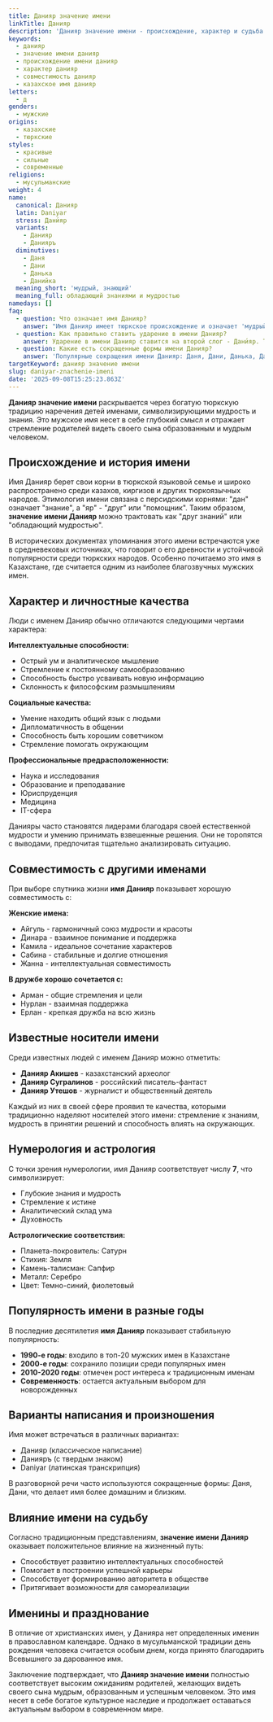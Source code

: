 ```yaml
---
title: Данияр значение имени
linkTitle: Данияр
description: 'Данияр значение имени - происхождение, характер и судьба. Узнайте историю казахского имени Данияр, его влияние на личность и совместимость.'
keywords:
  - данияр
  - значение имени данияр
  - происхождение имени данияр
  - характер данияр
  - совместимость данияр
  - казахское имя данияр
letters:
  - д
genders:
  - мужские
origins:
  - казахские
  - тюркские
styles:
  - красивые
  - сильные
  - современные
religions:
  - мусульманские
weight: 4
name:
  canonical: Данияр
  latin: Daniyar
  stress: Дани́яр
  variants:
    - Данияр
    - Данияръ
  diminutives:
    - Даня
    - Дани
    - Данька
    - Данийка
  meaning_short: 'мудрый, знающий'
  meaning_full: обладающий знаниями и мудростью
namedays: []
faq:
  - question: Что означает имя Данияр?
    answer: "Имя Данияр имеет тюркское происхождение и означает 'мудрый', 'знающий', 'обладающий знаниями'. Это имя символизирует ум, мудрость и стремление к познанию."
  - question: Как правильно ставить ударение в имени Данияр?
    answer: Ударение в имени Данияр ставится на второй слог - Дани́яр. Такое произношение является классическим и наиболее распространенным.
  - question: Какие есть сокращенные формы имени Данияр?
    answer: 'Популярные сокращения имени Данияр: Даня, Дани, Данька, Данийка. В семейном кругу часто используют ласковую форму Данечка.'
targetKeyword: данияр значение имени
slug: daniyar-znachenie-imeni
date: '2025-09-08T15:25:23.863Z'
---
```


**Данияр значение имени** раскрывается через богатую тюркскую традицию наречения детей именами, символизирующими мудрость и знания. Это мужское имя несет в себе глубокий смысл и отражает стремление родителей видеть своего сына образованным и мудрым человеком.

## Происхождение и история имени

Имя Данияр берет свои корни в тюркской языковой семье и широко распространено среди казахов, киргизов и других тюркоязычных народов. Этимология имени связана с персидскими корнями: "дан" означает "знание", а "яр" - "друг" или "помощник". Таким образом, **значение имени Данияр** можно трактовать как "друг знаний" или "обладающий мудростью".

В исторических документах упоминания этого имени встречаются уже в средневековых источниках, что говорит о его древности и устойчивой популярности среди тюркских народов. Особенно почитаемо это имя в Казахстане, где считается одним из наиболее благозвучных мужских имен.

## Характер и личностные качества

Люди с именем Данияр обычно отличаются следующими чертами характера:

**Интеллектуальные способности:**

- Острый ум и аналитическое мышление
- Стремление к постоянному самообразованию
- Способность быстро усваивать новую информацию
- Склонность к философским размышлениям

**Социальные качества:**

- Умение находить общий язык с людьми
- Дипломатичность в общении
- Способность быть хорошим советчиком
- Стремление помогать окружающим

**Профессиональные предрасположенности:**

- Наука и исследования
- Образование и преподавание
- Юриспруденция
- Медицина
- IT-сфера

Данияры часто становятся лидерами благодаря своей естественной мудрости и умению принимать взвешенные решения. Они не торопятся с выводами, предпочитая тщательно анализировать ситуацию.

## Совместимость с другими именами

При выборе спутника жизни **имя Данияр** показывает хорошую совместимость с:

**Женские имена:**

- Айгуль - гармоничный союз мудрости и красоты
- Динара - взаимное понимание и поддержка
- Камила - идеальное сочетание характеров
- Сабина - стабильные и долгие отношения
- Жанна - интеллектуальная совместимость

**В дружбе хорошо сочетается с:**

- Арман - общие стремления и цели
- Нурлан - взаимная поддержка
- Ерлан - крепкая дружба на всю жизнь

## Известные носители имени

Среди известных людей с именем Данияр можно отметить:

- **Данияр Акишев** - казахстанский археолог
- **Данияр Сугралинов** - российский писатель-фантаст
- **Данияр Утешов** - журналист и общественный деятель

Каждый из них в своей сфере проявил те качества, которыми традиционно наделяют носителей этого имени: стремление к знаниям, мудрость в принятии решений и способность влиять на окружающих.

## Нумерология и астрология

С точки зрения нумерологии, имя Данияр соответствует числу **7**, что символизирует:

- Глубокие знания и мудрость
- Стремление к истине
- Аналитический склад ума
- Духовность

**Астрологические соответствия:**

- Планета-покровитель: Сатурн
- Стихия: Земля
- Камень-талисман: Сапфир
- Металл: Серебро
- Цвет: Темно-синий, фиолетовый

## Популярность имени в разные годы

В последние десятилетия **имя Данияр** показывает стабильную популярность:

- **1990-е годы**: входило в топ-20 мужских имен в Казахстане
- **2000-е годы**: сохранило позиции среди популярных имен
- **2010-2020 годы**: отмечен рост интереса к традиционным именам
- **Современность**: остается актуальным выбором для новорожденных

## Варианты написания и произношения

Имя может встречаться в различных вариантах:

- Данияр (классическое написание)
- Данияръ (с твердым знаком)
- Daniyar (латинская транскрипция)

В разговорной речи часто используются сокращенные формы: Даня, Дани, что делает имя более домашним и близким.

## Влияние имени на судьбу

Согласно традиционным представлениям, **значение имени Данияр** оказывает положительное влияние на жизненный путь:

- Способствует развитию интеллектуальных способностей
- Помогает в построении успешной карьеры
- Способствует формированию авторитета в обществе
- Притягивает возможности для самореализации

## Именины и празднование

В отличие от христианских имен, у Данияра нет определенных именин в православном календаре. Однако в мусульманской традиции день рождения человека считается особым днем, когда принято благодарить Всевышнего за дарованное имя.

Заключение подтверждает, что **Данияр значение имени** полностью соответствует высоким ожиданиям родителей, желающих видеть своего сына мудрым, образованным и успешным человеком. Это имя несет в себе богатое культурное наследие и продолжает оставаться актуальным выбором в современном мире.
